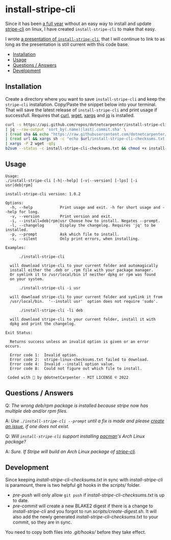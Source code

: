 # install-stripe-cli

Since it has been [a full year] without an easy way to install and update [stripe-cli] on linux, I have created `install-stripe-cli` to make that easy.

I wrote [a presentation of `install-stripe-cli`](https://github.com/stripe/stripe-cli/issues/666#issuecomment-1079704202), that I will continue to link to as long as the presentation is still current with this code base.

- [Installation](#installation)
- [Usage](#usage)
- [Questions / Answers](#questions--answers)
- [Development](#development)


## Installation

Create a directory where you want to save `install-stripe-cli` and keep the `stripe-cli` installation.
Copy/Paste the snippet below into your terminal. That will save the latest release of `install-stripe-cli` and print usage if successfull. Requires that [curl], [wget], [xargs] and [jq] is installed.

```bash
curl -s https://api.github.com/repos/dotnetcarpenter/install-stripe-cli/tags \
| jq --raw-output 'sort_by(.name)|last|.commit.sha' \
| (read sha && echo "https://raw.githubusercontent.com/dotnetcarpenter/install-stripe-cli/$sha") \
| (read url && xargs sh -c "echo $url/install-stripe-cli-checksums.txt && echo $url/install-stripe-cli") \
| xargs -P 2 wget -qO;
b2sum --status -c install-stripe-cli-checksums.txt && chmod +x install-stripe-cli && ./install-stripe-cli --help
```

## Usage

```
Usage:
./install-stripe-cli [-h|--help] [-v|--version] [-lps] [-i usr|deb|rpm]

install-stripe-cli version: 1.0.2

Options:
  -h, --help			Print usage and exit. -h for short usage and --help for long.
  -v, --version			Print version and exit.
  -i, --install=deb|rpm|usr	Choose how to install. Negates --prompt.
  -l, --changelog		Display the changelog. Requires 'jq' to be installed.
  -p, --prompt			Ask which file to install.
  -s, --silent			Only print errors, when installing.

Examples:

	  ./install-stripe-cli

  will download stripe-cli to your current folder and automagically
  install either the .deb or .rpm file with your package manager.
  Or symlink it to /usr/local/bin if neither dpkg or rpm was found
  on your system.

	  ./install-stripe-cli -i usr

  will download stripe-cli to your current folder and symlink it from
  /usr/local/bin.  '--install usr'  option does not require 'sudo'.

	  ./install-stripe-cli -li deb

  will download stripe-cli to your current folder, install it with
  dpkg and print the changelog.

Exit Status:

  Returns success unless an invalid option is given or an error occurs.

  Error code 1:  Invalid option.
  Error code 2:  stripe-linux-checksums.txt failed to download.
  Error code 4:  Invalid --install option value.
  Error code 8:  Could not figure out which file to install.

 Coded with 💓 by @dotnetCarpenter - MIT LICENSE © 2022
```

## Questions / Answers

Q: _The wrong deb/rpm package is installed because stripe now has multiple deb and/or rpm files._

A: _Use `./install-stripe-cli --prompt` until a fix is made and please [create an issue](https://github.com/dotnetCarpenter/install-stripe-cli/issues), if one does not exist._


Q: _Will `install-stripe-cli` support installing [pacman]'s Arch Linux package?_

A: _Sure. If Stripe will build an Arch Linux package of [stripe-cli]._


## Development

Since keeping _install-stripe-cli-checksums.txt_ in sync with _install-stripe-cli_ is paramount, there is two helpful git hooks in the _scripts/_ folder.

+ _pre-push_ will only allow `git push` if _install-stripe-cli-checksums.txt_ is up to date.
+ _pre-commit_ will create a new BLAKE2 digest if there is a change to _install-stripe-cli_ and you forgot to run _scripts/create-digest.sh_. It will also add the newly generated _install-stripe-cli-checksums.txt_ to your commit, so they are in sync.

You need to copy both files into _.git/hooks/_ before they take effect.

[a full year]: https://github.com/stripe/stripe-cli/pull/673#issuecomment-1078892697
[stripe-cli]: https://stripe.com/docs/stripe-cli#install

[curl]: https://curl.se/
[wget]: https://www.gnu.org/software/wget/
[xargs]: https://www.gnu.org/software/findutils/xargs/
[jq]: https://stedolan.github.io/jq/

[pacman]: https://archlinux.org/pacman/

